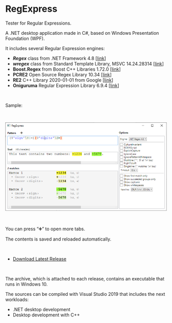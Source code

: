 # RegExpress
Tester for Regular Expressions.

A .NET desktop application made in C#, based on Windows Presentation Foundation (WPF).

It includes several Regular Expression engines:

* **_Regex_** class from .NET Framework 4.8 \[[link](https://docs.microsoft.com/en-us/dotnet/api/system.text.regularexpressions.regex?view=netframework-4.8)\]
* **_wregex_** class from Standard Template Library, MSVC 14.24.28314 \[[link](https://docs.microsoft.com/en-us/cpp/standard-library/regex)\]
* **Boost.Regex** from Boost C++ Libraries 1.72.0 \[[link](https://www.boost.org/doc/libs/1_72_0/libs/regex/doc/html/index.html)\]
* **PCRE2** Open Source Regex Library 10.34 \[[link](https://pcre.org/)\]
* **RE2** C++ Library 2020-01-01 from Google \[[link](https://github.com/google/re2)\]
* **Oniguruma** Regular Expression Library 6.9.4 \[[link](https://github.com/kkos/oniguruma)\]

<br/>

Sample:

<br/>


![Screenshot of RegExpress](Misc/Screenshot2.png)

<br/>

You can press “➕” to open more tabs.

The contents is saved and reloaded automatically.

<br/>

* [Download Latest Release](https://github.com/Viorel/RegExpress/releases/latest)

<br/>

The archive, which is attached to each release, contains an executable that runs in Windows 10.

The sources can be compiled with Visual Studio 2019 that includes the next workloads:

* .NET desktop development
* Desktop development with C++

<br/>
